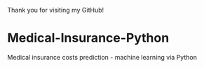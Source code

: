 Thank you for visiting my GitHub!

# Medical-Insurance-Python

Medical insurance costs prediction - machine learning via Python

